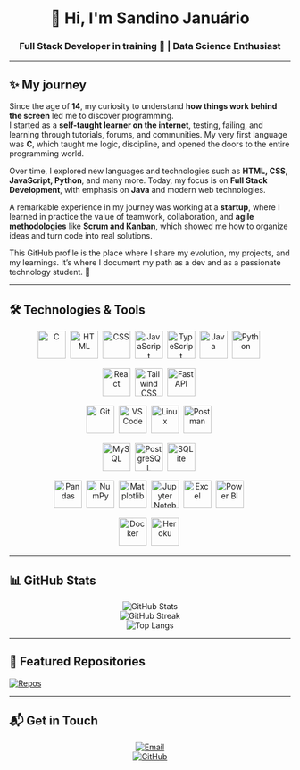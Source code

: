<h1 align="center">👋 Hi, I'm <strong>Sandino Januário</strong></h1>
<h3 align="center">Full Stack Developer in training 🚀 | Data Science Enthusiast</h3>

---

## ✨ My journey  

Since the age of **14**, my curiosity to understand **how things work behind the screen** led me to discover programming.  
I started as a **self-taught learner on the internet**, testing, failing, and learning through tutorials, forums, and communities. My very first language was **C**, which taught me logic, discipline, and opened the doors to the entire programming world.  

Over time, I explored new languages and technologies such as **HTML, CSS, JavaScript, Python**, and many more. Today, my focus is on **Full Stack Development**, with emphasis on **Java** and modern web technologies.  

A remarkable experience in my journey was working at a **startup**, where I learned in practice the value of teamwork, collaboration, and **agile methodologies** like **Scrum and Kanban**, which showed me how to organize ideas and turn code into real solutions.  

This GitHub profile is the place where I share my evolution, my projects, and my learnings. It’s where I document my path as a dev and as a passionate technology student. 🌱  

---

## 🛠️ Technologies & Tools  

<div align="center">
  
<!-- Languages -->
<img src="https://cdn.jsdelivr.net/gh/devicons/devicon/icons/c/c-original.svg" title="C" alt="C" width="50" height="50"/>&nbsp;
<img src="https://cdn.jsdelivr.net/gh/devicons/devicon/icons/html5/html5-original.svg" title="HTML" alt="HTML" width="50" height="50"/>&nbsp;
<img src="https://cdn.jsdelivr.net/gh/devicons/devicon/icons/css3/css3-original.svg" title="CSS" alt="CSS" width="50" height="50"/>&nbsp;
<img src="https://cdn.jsdelivr.net/gh/devicons/devicon/icons/javascript/javascript-original.svg" title="JavaScript" alt="JavaScript" width="50" height="50"/>&nbsp;
<img src="https://cdn.jsdelivr.net/gh/devicons/devicon/icons/typescript/typescript-original.svg" title="TypeScript" alt="TypeScript" width="50" height="50"/>&nbsp;
<img src="https://cdn.jsdelivr.net/gh/devicons/devicon/icons/java/java-original.svg" title="Java" alt="Java" width="50" height="50"/>&nbsp;
<img src="https://cdn.jsdelivr.net/gh/devicons/devicon/icons/python/python-original.svg" title="Python" alt="Python" width="50" height="50"/>&nbsp;

<!-- Frameworks -->
<img src="https://cdn.jsdelivr.net/gh/devicons/devicon/icons/react/react-original.svg" title="React" alt="React" width="50" height="50"/>&nbsp;
<img src="https://www.vectorlogo.zone/logos/tailwindcss/tailwindcss-icon.svg" title="Tailwind CSS" alt="Tailwind CSS" width="50" height="50"/>&nbsp;
<img src="https://cdn.jsdelivr.net/gh/devicons/devicon/icons/fastapi/fastapi-original.svg" title="FastAPI" alt="FastAPI" width="50" height="50"/>&nbsp;

<!-- Tools -->
<img src="https://cdn.jsdelivr.net/gh/devicons/devicon/icons/git/git-original.svg" title="Git" alt="Git" width="50" height="50"/>&nbsp;
<img src="https://cdn.jsdelivr.net/gh/devicons/devicon/icons/vscode/vscode-original.svg" title="VS Code" alt="VS Code" width="50" height="50"/>&nbsp;
<img src="https://cdn.jsdelivr.net/gh/devicons/devicon/icons/linux/linux-original.svg" title="Linux" alt="Linux" width="50" height="50"/>&nbsp;
<img src="https://www.vectorlogo.zone/logos/getpostman/getpostman-icon.svg" title="Postman" alt="Postman" width="50" height="50"/>&nbsp;

<!-- Databases -->
<img src="https://cdn.jsdelivr.net/gh/devicons/devicon/icons/mysql/mysql-original.svg" title="MySQL" alt="MySQL" width="50" height="50"/>&nbsp;
<img src="https://cdn.jsdelivr.net/gh/devicons/devicon/icons/postgresql/postgresql-original.svg" title="PostgreSQL" alt="PostgreSQL" width="50" height="50"/>&nbsp;
<img src="https://cdn.jsdelivr.net/gh/devicons/devicon/icons/sqlite/sqlite-original.svg" title="SQLite" alt="SQLite" width="50" height="50"/>&nbsp;

<!-- Data Science -->
<img src="https://pandas.pydata.org/static/img/pandas_mark.svg" title="Pandas" alt="Pandas" width="50" height="50"/>&nbsp;
<img src="https://numpy.org/images/logo.svg" title="NumPy" alt="NumPy" width="50" height="50"/>&nbsp;
<img src="https://matplotlib.org/_static/images/logo2.svg" title="Matplotlib" alt="Matplotlib" width="50" height="50"/>&nbsp;
<img src="https://jupyter.org/assets/logos/rectanglelogo-greytext-orangebody-greymoons.svg" title="Jupyter Notebook" alt="Jupyter Notebook" width="50" height="50"/>&nbsp;
<img src="https://cdn.jsdelivr.net/gh/devicons/devicon/icons/excel/excel-original.svg" title="Excel" alt="Excel" width="50" height="50"/>&nbsp;
<img src="https://github.com/microsoft/PowerBI-Icons/blob/main/SVG/Power-BI.svg" title="Power BI" alt="Power BI" width="50" height="50"/>&nbsp;

<!-- Deploy / Cloud -->
<img src="https://cdn.jsdelivr.net/gh/devicons/devicon/icons/docker/docker-original.svg" title="Docker" alt="Docker" width="50" height="50"/>&nbsp;
<img src="https://cdn.jsdelivr.net/gh/devicons/devicon/icons/heroku/heroku-original.svg" title="Heroku" alt="Heroku" width="50" height="50"/>&nbsp;

</div>

---

## 📊 GitHub Stats  

<div align="center">

![GitHub Stats](https://github-readme-stats.vercel.app/api?username=sandino-j&show_icons=true&theme=radical)  
![GitHub Streak](https://streak-stats.demolab.com/?user=sandino-j&theme=radical&hide_border=false)  
![Top Langs](https://github-readme-stats.vercel.app/api/top-langs/?username=sandino-j&layout=compact&theme=radical)

</div>

---

## 📂 Featured Repositories  

[![Repos](https://img.shields.io/badge/View%20my%20Repositories-181717?style=for-the-badge&logo=github&logoColor=white)](https://github.com/sandino-j?tab=repositories)

---

## 📬 Get in Touch  

<div align="center">

[![Email](https://img.shields.io/badge/Email-sandino.sh@gmail.com-red?style=for-the-badge&logo=gmail&logoColor=white)](mailto:sandino.sh@gmail.com)  
[![GitHub](https://img.shields.io/badge/GitHub-sandino--j-181717?style=for-the-badge&logo=github&logoColor=white)](https://github.com/sandino-j)  

</div>
